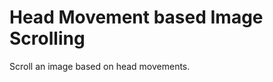 Head Movement based Image Scrolling
===================================

 Scroll an image based on head movements.

